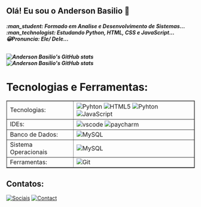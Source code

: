 ## Olá! Eu sou o Anderson Basilio :wave:

  <h5>:man_student: Formado em Analise e Desenvolvimento de Sistemas...<br>
  :man_technologist: Estudando Python, HTML, CSS e JavaScript...<br>
  😀Pronuncia: Ele/ Dele...
  <br><br>
  


![Anderson Basilio's GitHub stats](https://github-readme-stats.vercel.app/api?username=AndersonBasilio&show_icons=true&theme=radical) <br>
![Anderson Basilio's GitHub stats](https://github-readme-stats.vercel.app/api/top-langs/?username=AndersonBasilio&&theme=radical)
  
<h1>Tecnologias e Ferramentas:</h1>
<table border="">
    <tr>
        <td>Tecnologias:</td>
        <td>
            <img align = "center" alt ="Pyhton" src = "https://img.shields.io/badge/Python-14354C?style=for-the-badge&logo=python&logoColor=white"> 
            <img align = "center" alt ="HTML5" src = "https://img.shields.io/badge/HTML5-E34F26?style=for-the-badge&logo=html5&logoColor=white"> 
            <img align = "center" alt ="Pyhton" src = "https://img.shields.io/badge/CSS3-1572B6?style=for-the-badge&logo=css3&logoColor=white"> 
            <img align = "center" alt ="JavaScript" src = "https://img.shields.io/badge/JavaScript-F7DF1E?style=for-the-badge&logo=javascript&logoColor=black">
        </td>
    </tr>
    <tr>
        <td>IDEs:</td>
        <td>
            <img align = "center" alt ="vscode" src ="https://img.shields.io/badge/Visual_Studio_Code-0078D4?style=for-the-badge&logo=visual%20studio%20code&logoColor=white)](https://code.visualstudio.com/"> <img align = "center" alt ="paycharm" src ="https://img.shields.io/badge/PyCharm-000000.svg?&style=for-the-badge&logo=PyCharm&logoColor=white)](https://www.jetbrains.com/pt-br/pycharm">
        </td>
    </tr>
    <tr>
        <td>Banco de Dados:</td>
        <td>
            <img align = "center" alt ="MySQL" src = "https://img.shields.io/badge/MySQL-005C84?style=for-the-badge&logo=mysql&logoColor=white">
        </td>
    </tr>
      <tr>
        <td>Sistema Operacionais</td>
        <td><img align = "center" alt ="MySQL" src = "https://img.shields.io/badge/Windows-0078D6?style=for-the-badge&logo=windows&logoColor=white"></td>
    </tr>
    <tr>
        <td>Ferramentas:</td>
        <td>
            <img align = "center" alt ="Git" src = "https://img.shields.io/badge/GIT-E44C30?style=for-the-badge&logo=git&logoColor=white">
        </td>
    </tr>

</table>

## Contatos:
[![Sociais](https://img.shields.io/badge/LinkedIn-0077B5?style=for-the-badge&logo=linkedin&logoColor=white)](https://www.linkedin.com/in/anderson-santos-4488a5242/)
[![Contact](https://img.shields.io/badge/Gmail-D14836?style=for-the-badge&logo=gmail&logoColor=white)](andersonwylde32@gmail.com)
  
  

